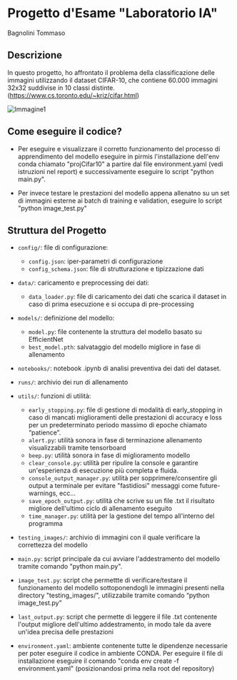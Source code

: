 # Progetto d'Esame "Laboratorio IA"
Bagnolini Tommaso

## Descrizione
In questo progetto, ho affrontato il problema della classificazione delle immagini utilizzando il dataset CIFAR-10, che contiene 60.000 immagini 32x32 suddivise in 10 classi distinte.
(https://www.cs.toronto.edu/~kriz/cifar.html)

![Immagine1](https://github.com/user-attachments/assets/27d18f0c-ed73-4a38-b7ee-2528aac291d4)

## Come eseguire il codice?
- Per eseguire e visualizzare il corretto funzionamento del processo di apprendimento del modello eseguire in pirmis l'installazione dell'env conda chiamato "projCifar10" a partire dal file environment.yaml (vedi istruzioni nel report) e successivamente eseguire lo script "python main.py".
  
- Per invece testare le prestazioni del modello appena allenatno su un set di immagini esterne ai batch di training e validation, eseguire lo script "python image_test.py"
  
## Struttura del Progetto
- `config/`: file di configurazione:
  - `config.json`: iper-parametri di configurazione
  - `config_schema.json`: file di strutturazione e tipizzazione dati
    
- `data/`: caricamento e preprocessing dei dati:
  - `data_loader.py`: file di caricamento dei dati che scarica il dataset in caso di prima esecuzione e si occupa di pre-processing
    
- `models/`: definizione del modello:
  - `model.py`: file contenente la struttura del modello basato su EfficientNet
  - `best_model.pth`: salvataggio del modello migliore in fase di allenamento
    
- `notebooks/`: notebook .ipynb di analisi preventiva dei dati del dataset.

- `runs/`: archivio dei run di allenamento
  
- `utils/`: funzioni di utilità:
  - `early_stopping.py`: file di gestione di modalità di early_stopping in caso di mancati miglioramenti delle prestazioni di accuracy e loss per un predeterminato periodo massimo di epoche chiamato “patience”.
  - `alert.py`: utilità sonora in fase di terminazione allenamento visualizzabili tramite tensorboard
  - `beep.py`: utilità sonora in fase di miglioramento modello
  - `clear_console.py`: utilità per ripulire la console e garantire un'esperienza di esecuzione più completa e fluida.
  - `console_output_manager.py`: utilità per sopprimere/consentire gli output a terminale per evitare "fastidiosi" messaggi come future-warnings, ecc...
  - `save_epoch_output.py`: utilità che scrive su un file .txt il risultato migliore dell'ultimo ciclo di allenamento eseguito
  - `time_manager.py`: utilità per la gestione del tempo all'interno del programma

- `testing_images/`: archivio di immagini con il quale verificare la correttezza del modello
  
- `main.py`: script principale da cui avviare l'addestramento del modello tramite comando "python main.py".

- `image_test.py`: script che permettte di verificare/testare il funzionamento del modello sottoponendogli le immagini presenti nella directory "testing_images/", utilizzabile tramite comando “python image_test.py”

- `last_output.py`: script che permette di leggere il file .txt contenente l'output migliore dell'ultimo addestramento, in modo tale da avere un'idea precisa delle prestazioni

- `environment.yaml`: ambiente contenente tutte le dipendenze necessarie per poter eseguire il codice in ambiente CONDA. Per eseguire il file di installazione eseguire il comando "conda env create -f environment.yaml" (posizionandosi prima nella root del repository)
